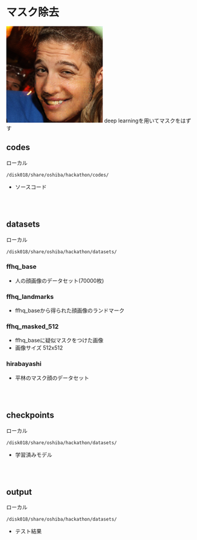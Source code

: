 # マスク除去
![](https://github.com/junkhp/mask_remove/blob/master/images/sample.png)
deep learningを用いてマスクをはずす

## codes
ローカル
```
/disk018/share/oshiba/hackathon/codes/
```
- ソースコード
<br>
<br>

## datasets
ローカル
```
/disk018/share/oshiba/hackathon/datasets/
```
### ffhq_base
- 人の顔画像のデータセット(70000枚)
### ffhq_landmarks
- ffhq_baseから得られた顔画像のランドマーク
### ffhq_masked_512
- ffhq_baseに疑似マスクをつけた画像
- 画像サイズ 512x512
### hirabayashi
- 平林のマスク顔のデータセット

<br>
<br>

## checkpoints
ローカル
```
/disk018/share/oshiba/hackathon/datasets/
```
- 学習済みモデル
<br>
<br>

## output
ローカル
```
/disk018/share/oshiba/hackathon/datasets/
```
- テスト結果